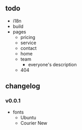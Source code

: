 ## todo
- i18n
- build
- pages
    - pricing
    - service
    - contact
    - home
    - team
        - everyone's description
    - 404
## changelog
### v0.0.1
- fonts
    - Ubuntu
    - Courier New